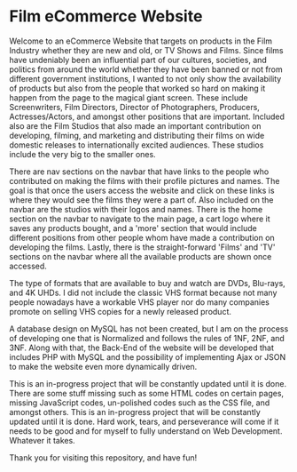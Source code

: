 # Film eCommerce Website

Welcome to an eCommerce Website that targets on products in the Film Industry whether they are new and old, or TV Shows and Films. Since films have undeniably been an influential part of our cultures, societies, and politics from around the world whether they have been banned or not from different government institutions, I wanted to not only show the availability of products but also from the people that worked so hard on making it happen from the page to the magical giant screen. These include Screenwriters, Film Directors, Director of Photographers, Producers, Actresses/Actors, and amongst other positions that are important. Included also are the Film Studios that also made an important contribution on developing, filming, and marketing and distributing their films on wide domestic releases to internationally excited audiences. These studios include the very big to the smaller ones.

There are nav sections on the navbar that have links to the people who contributed on making the films with their profile pictures and names. The goal is that once the users access the website and click on these links is where they would see the films they were a part of. Also included on the navbar are the studios with their logos and names. There is the home section on the navbar to navigate to the main page, a cart logo where it saves any products bought, and a 'more' section that would include different positions from other people whom have made a contribution on developing the films. Lastly, there is the straight-forward 'Films' and 'TV' sections on the navbar where all the available products are shown once accessed.

The type of formats that are available to buy and watch are DVDs, Blu-rays, and 4K UHDs. I did not include the classic VHS format because not many people nowadays have a workable VHS player nor do many companies promote on selling VHS copies for a newly released product.

A database design on MySQL has not been created, but I am on the process of developing one that is Normalized and follows the rules of 1NF, 2NF, and 3NF. Along with that, the Back-End of the website will be developed that includes PHP with MySQL and the possibility of implementing Ajax or JSON to make the website even more dynamically driven.

This is an in-progress project that will be constantly updated until it is done. There are some stuff missing such as some HTML codes on certain pages, missing JavaScript codes, un-polished codes such as the CSS file, and amongst others. This is an in-progress project that will be constantly updated until it is done. Hard work, tears, and perseverance will come if it needs to be good and for myself to fully understand on Web Development. Whatever it takes.

Thank you for visiting this repository, and have fun!
